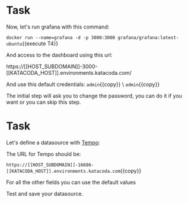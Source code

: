 # Task

Now, let's run grafana with this command:

`docker run --name=grafana -d -p 3000:3000 grafana/grafana:latest-ubuntu`{{execute T4}}

And access to the dashboard using this url:

https://[[HOST_SUBDOMAIN]]-3000-[[KATACODA_HOST]].environments.katacoda.com/

And use this default credentials:
`admin`{{copy}} \ `admin`{{copy}}

The initial step will ask you to change the password, you can do it if you want or you can skip this step.


# Task

Let's define a datasource with [Tempo](https://grafana.com/oss/tempo/):

The URL for Tempo should be:

`https://[[HOST_SUBDOMAIN]]-16686-[[KATACODA_HOST]].environments.katacoda.com`{{copy}}

For all the other fields you can use the default values


Test and save your datasource.

